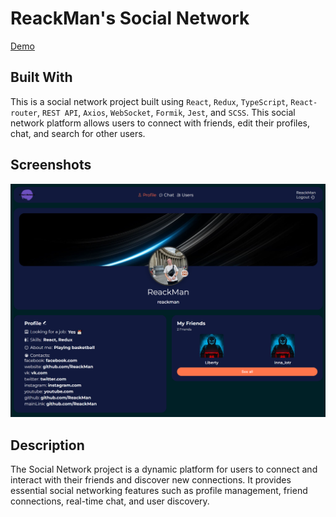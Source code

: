 # ReackMan's Social Network

[Demo](https://reackman.github.io/reack-s-social-network)

## Built With
This is a social network project built using `React`, `Redux`, `TypeScript`, `React-router`, `REST API`, `Axios`, `WebSocket`, `Formik`, `Jest`, and `SCSS`. This social network platform allows users to connect with friends, edit their profiles, chat, and search for other users.

## Screenshots

![screenshots](./screenshots/reackmans-social-network.png)

## Description
The Social Network project is a dynamic platform for users to connect and interact with their friends and discover new connections. It provides essential social networking features such as profile management, friend connections, real-time chat, and user discovery.

